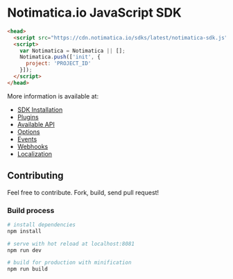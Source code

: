# Notimatica.io JavaScript SDK

```html
<head>
  <script src="https://cdn.notimatica.io/sdks/latest/notimatica-sdk.js" async></script>
  <script>
    var Notimatica = Notimatica || [];
    Notimatica.push(['init', {
      project: 'PROJECT_ID'
    }]);
  </script>
</head>
```

More information is available at:

* [SDK Installation](https://docs.notimatica.io/docs/sdk-installation)
* [Plugins](https://docs.notimatica.io/docs/sdk-plugins)
* [Available API](https://docs.notimatica.io/docs/sdk-api)
* [Options](https://docs.notimatica.io/docs/sdk-api)
* [Events](https://docs.notimatica.io/docs/sdk-events)
* [Webhooks](https://docs.notimatica.io/docs/sdk-webhooks)
* [Localization](https://docs.notimatica.io/docs/localization)

## Contributing

Feel free to contribute. Fork, build, send pull request!

### Build process

``` bash
# install dependencies
npm install

# serve with hot reload at localhost:8081
npm run dev

# build for production with minification
npm run build
```
